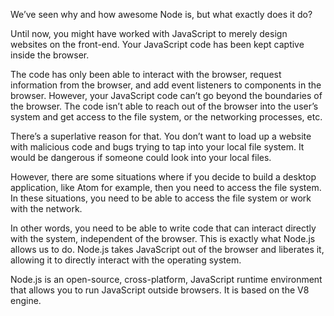 We’ve seen why and how awesome Node is, but what exactly does it do?

Until now, you might have worked with JavaScript to merely design websites on the front-end. Your JavaScript code has been kept captive inside the browser. 

The code has only been able to interact with the browser, request information from the browser, and add event listeners to components in the browser. However, your JavaScript code can’t go beyond the boundaries of the browser. The code isn’t able to reach out of the browser into the user’s system and get access to the file system, or the networking processes, etc.

There’s a superlative reason for that. You don’t want to load up a website with malicious code and bugs trying to tap into your local file system. It would be dangerous if someone could look into your local files. 

However, there are some situations where if you decide to build a desktop application, like Atom for example, then you need to access the file system. In these situations, you need to be able to access the file system or work with the network. 

In other words, you need to be able to write code that can interact directly with the system, independent of the browser. This is exactly what Node.js allows us to do. Node.js takes JavaScript out of the browser and liberates it, allowing it to directly interact with the operating system.

Node.js is an open-source, cross-platform, JavaScript runtime environment that allows you to run JavaScript outside browsers. It is based on the V8 engine.